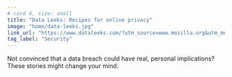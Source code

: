 ```yaml
---
# card 4, size: small
title: "Data Leeks: Recipes for online privacy"
image: "home/data-leeks.jpg"
link_url: "https://www.dataleeks.com/?utm_source=www.mozilla.org&utm_medium=referral&utm_campaign=homepage&utm_content=card"
tag_label: "Security"
---
```

Not convinced that a data breach could have real, personal implications? These stories might change your mind.
